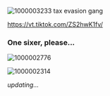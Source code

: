 
![1000003233](https://github.com/user-attachments/assets/77e58521-b0ad-465e-aba3-d41c226b1217)
tax evasion gang

https://vt.tiktok.com/ZS2hwK1fv/

### One sixer, please...

![1000002776](https://github.com/user-attachments/assets/4c0938f2-f2f0-43e1-b235-62ac9f697c31)


![1000002314](https://github.com/user-attachments/assets/f0ea4f0e-15d5-4cd5-9cec-96db82faa414)



*updating...*
<!--
**silverfoxsmaher/silverfoxsmaher** is a ✨ _special_ ✨ repository because its `README.md` (this file) appears on your GitHub profile.

Here are some ideas to get you started:

- 🔭 I’m currently working on ...
- 🌱 I’m currently learning ...
- 👯 I’m looking to collaborate on ...
- 🤔 I’m looking for help with ...
- 💬 Ask me about ...
- 📫 How to reach me: ...
- 😄 Pronouns: ...
- ⚡ Fun fact: ...
-->
